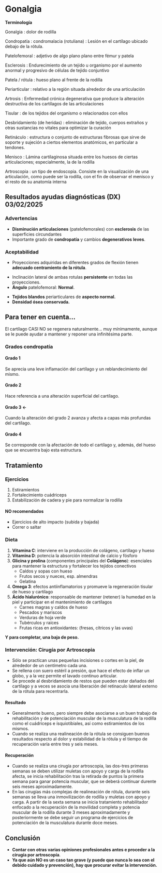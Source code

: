 # Gonalgia

**Terminología**

Gonalgia
: dolor de rodilla

Condropatía
: condromalacia (rotuliana)
: Lesión en el cartílago ubicado debajo de la rótula.

Patelofemoral
: adjetivo de algo plano plano entre fémur y patela

Esclerosis
: Endurecimiento de un tejido u organismo por el aumento anormal y progresivo de células de tejido conjuntivo

Patela / rótula
: hueso plano al frente de la rodilla

Periarticular
: relativo a la región situada alrededor de una articulación

Artrosis
: Enfermedad crónica degenerativa que produce la alteración destructiva de los cartílagos de las articulaciones

Tisular
: de los tejidos del organismo o relacionados con ellos

Desbridamiento (de heridas)
: eliminación de tejido, cuerpos extraños y otras sustancias no vitales para optimizar la curación

Retináculo
: estructura o conjunto de estructuras fibrosas que sirve de soporte y sujeción a ciertos elementos anatómicos, en particular a tendones.

Menisco
: Lámina cartilaginosa situada entre los huesos de ciertas articulaciones; especialmente, la de la rodilla

Artroscopia
: un tipo de endoscopia. Consiste en la visualización de una articulación, como puede ser la rodilla, con el fin de observar el menisco y el resto de su anatomía interna

## Resultados ayudas diagnósticas (DX) 03/02/2025

### Advertencias 
- **Disminución articulaciones** (patelofemorales) con **esclerosis** de las superficies circundantes
- Importante grado de **condropatía** y cambios **degenerativos** **leves**.

### Aceptabilidad
* Proyecciones adquiridas en diferentes grados de flexión tienen **adecuado centramiento de la rótula**.
- Inclinación lateral de ambas rotulas **persistente** en todas las proyecciones.
- **Ángulo** patelofemoral: **Normal**.
* **Tejidos blandos** periarticulares de **aspecto normal.**
* **Densidad ósea conservada.**

## Para tener en cuenta...
El cartílago CASI NO se regenera naturalmente... muy mínimamente, aunque se le puede ayudar a mantener y reponer una infinitésima parte.

### Grados condropatía

#### Grado 1
Se aprecia una leve inflamación del cartílago y un reblandecimiento del mismo.

#### Grado 2
Hace referencia a una alteración superficial del cartílago.

#### Grado 3 <-
Cuando la alteración del grado 2 avanza y afecta a capas más profundas del cartílago.

#### Grado 4
Se corresponde con la afectación de todo el cartílago y, además, del hueso que se encuentra bajo esta estructura.

## Tratamiento

### Ejercicios
1. Estiramientos
1. Fortalecimiento cuádriceps
1. Estabilización de cadera y pie para normalizar la rodilla

#### NO recomendados
* Ejercicios de alto impacto (subida y bajada)
* Correr o saltar

### Dieta
1. **Vitamina C**: interviene en la producción de colágeno, cartílago y hueso
1. **Vitamina D**: potencia la absorción intestinal de calcio y fósforo
1. **Glicina y prolina** (componentes principales del **Colágeno**): esenciales para mantener la estructura y fortalecer los tejidos conectivos
    * Caldos y sopas con hueso
    * Frutos secos y nueces, esp. almendras
    * Gelatina
1. **Omega 3**: efectos antiinflamatorios y promueve la regeneración tisular de hueso y cartílago
1. **Ácido hialurónico**: responsable de mantener (retener) la humedad en la piel y participar en el mantenimiento de cartílagos
    * Carnes magras y caldos de hueso
    * Pescados y mariscos
    * Verduras de hoja verde
    * Tubérculos y raíces
    * Frutas ricas en antioxidantes: (fresas, cítricos y las uvas)

**Y para completar, una baja de peso.**

### Intervención: Cirugía por Artroscopia

* Sólo se practican unas pequeñas incisiones o cortes en la piel, de alrededor de un centímetro cada una.
* Se rellena con suero estéril a presión, que hace el efecto de inflar un globo, y a la vez permite el lavado continuo articular. 
* Se procede al desbridamiento de restos que pueden estar dañados del cartílago y a veces se asocia una liberación del retinaculo lateral  externo de la rótula para recentrarla.

#### Resultado
* Generalmente bueno, pero siempre debe asociarse a un buen trabajo de rehabilitación y de potenciación muscular de la musculatura de la rodilla como el cuádriceps  e ísquiotibiales, así como estiramientos de los mismos.
* Cuando  se realiza una realineación de la rótula se consiguen buenos resultados respecto al dolor y estabilidad de la rótula y el tiempo de recuperación varía entre tres y seis meses.

#### Recuperación
* Cuando se realiza una cirugía por artroscopia, las dos-tres primeras semanas se deben utilizar muletas con apoyo y carga de la rodilla afecta, se inicia rehabilitación tras la retirada de puntos la primera semana para ganar potencia muscular, que se deberá continuar durente seis meses aproximadamente.
* En las cirugías más complejas de realineación de rótula, durante seis semanas se lleva una inmovilización de rodilla y muletas con apoyo y carga. A partir de la sexta semana se inicia tratamiento rehabilitador enfocado a la recuperación de la movilidad completa y potencia muscular de la rodilla durante 3 meses aproximadamente y posteriormente se debe seguir un programa de ejercicios de potenciación de la musculatura durante doce meses.

## Conclusión

* **Contar con otras varias opiniones profesionales antes e proceder a la cirugía por artroscopía**.
* **Ya que aún NO es un caso tan grave (y puede que nunca lo sea  con el debido cuidado y prevención), hay que procurar evitar la intervención.**
